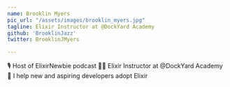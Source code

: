 ```yaml
---
name: Brooklin Myers
pic_url: "/assets/images/brooklin_myers.jpg"
tagline: Elixir Instructor at @DockYard Academy
github: 'BrooklinJazz'
twitter: BrooklinJMyers

---
```

🎙️ Host of ElixirNewbie podcast 🧙‍♂️ Elixir Instructor at @DockYard Academy 🙏 I help new and aspiring developers adopt Elixir
